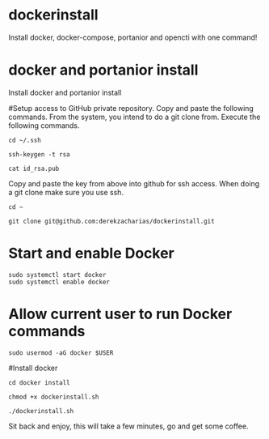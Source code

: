 # dockerinstall
Install docker, docker-compose, portanior and opencti with one command!

# docker and portanior install 
Install docker and portanior install 

#Setup access to GitHub private repository. 
Copy and paste the following commands. From the system, you intend to do a git clone from. 
Execute the following commands.

```
cd ~/.ssh
```

```
ssh-keygen -t rsa
```

```
cat id_rsa.pub
```
Copy and paste the key from above into github for ssh access.
When doing a git clone make sure you use ssh.

```
cd ~
```

```
git clone git@github.com:derekzacharias/dockerinstall.git
```

# Start and enable Docker
```
sudo systemctl start docker
sudo systemctl enable docker
```

# Allow current user to run Docker commands
```
sudo usermod -aG docker $USER
```

#Install docker
```
cd docker install
```

```
chmod +x dockerinstall.sh
```

```
./dockerinstall.sh
```


Sit back and enjoy, this will take a few minutes, go and get some coffee.
